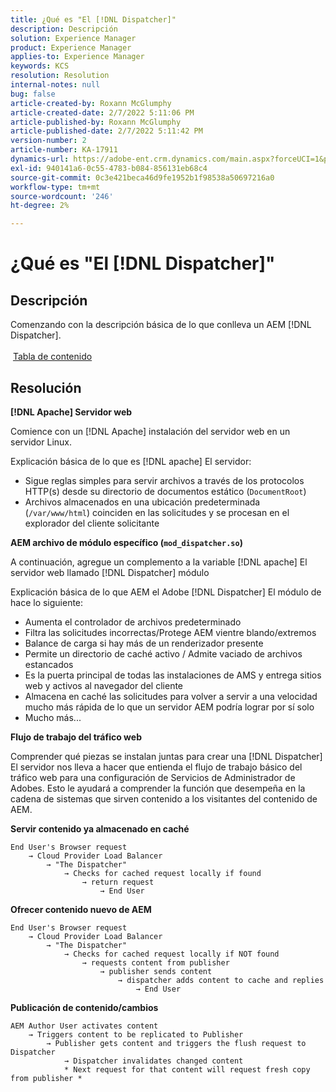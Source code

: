 ```yaml
---
title: ¿Qué es "El [!DNL Dispatcher]"
description: Descripción
solution: Experience Manager
product: Experience Manager
applies-to: Experience Manager
keywords: KCS
resolution: Resolution
internal-notes: null
bug: false
article-created-by: Roxann McGlumphy
article-created-date: 2/7/2022 5:11:06 PM
article-published-by: Roxann McGlumphy
article-published-date: 2/7/2022 5:11:42 PM
version-number: 2
article-number: KA-17911
dynamics-url: https://adobe-ent.crm.dynamics.com/main.aspx?forceUCI=1&pagetype=entityrecord&etn=knowledgearticle&id=35d146ef-3888-ec11-93b0-0022480837ff
exl-id: 940141a6-0c55-4783-b084-856131eb68c4
source-git-commit: 0c3e421beca46d9fe1952b1f98538a50697216a0
workflow-type: tm+mt
source-wordcount: '246'
ht-degree: 2%

---
```


# ¿Qué es &quot;El [!DNL Dispatcher]&quot;

## Descripción

Comenzando con la descripción básica de lo que conlleva un AEM [!DNL Dispatcher].<br><br> [Tabla de contenido](https://experienceleague.adobe.com/docs/experience-cloud-kcs/kbarticles/KA-17490.html)

## Resolución


<b>[!DNL Apache] Servidor web</b>

Comience con un [!DNL Apache] instalación del servidor web en un servidor Linux.

Explicación básica de lo que es [!DNL apache] El servidor:

- Sigue reglas simples para servir archivos a través de los protocolos HTTP(s) desde su directorio de documentos estático (`DocumentRoot`)
- Archivos almacenados en una ubicación predeterminada (`/var/www/html`) coinciden en las solicitudes y se procesan en el explorador del cliente solicitante




<b>AEM archivo de módulo específico (`mod_dispatcher.so`)</b>

A continuación, agregue un complemento a la variable [!DNL apache] El servidor web llamado [!DNL Dispatcher] módulo

Explicación básica de lo que AEM el Adobe [!DNL Dispatcher] El módulo de hace lo siguiente:

- Aumenta el controlador de archivos predeterminado
- Filtra las solicitudes incorrectas/Protege AEM vientre blando/extremos
- Balance de carga si hay más de un renderizador presente
- Permite un directorio de caché activo / Admite vaciado de archivos estancados
- Es la puerta principal de todas las instalaciones de AMS y entrega sitios web y activos al navegador del cliente
- Almacena en caché las solicitudes para volver a servir a una velocidad mucho más rápida de lo que un servidor AEM podría lograr por sí solo
- Mucho más...




<b>Flujo de trabajo del tráfico web</b>

Comprender qué piezas se instalan juntas para crear una [!DNL Dispatcher] El servidor nos lleva a hacer que entienda el flujo de trabajo básico del tráfico web para una configuración de Servicios de Administrador de Adobes.
Esto le ayudará a comprender la función que desempeña en la cadena de sistemas que sirven contenido a los visitantes del contenido de AEM.

<b>Servir contenido ya almacenado en caché</b>


```
End User's Browser request 
    → Cloud Provider Load Balancer 
        → "The Dispatcher" 
            → Checks for cached request locally if found 
                → return request 
                    → End User
```


<b>Ofrecer contenido nuevo de AEM</b>


```
End User's Browser request 
    → Cloud Provider Load Balancer 
        → "The Dispatcher" 
            → Checks for cached request locally if NOT found 
                → requests content from publisher 
                    → publisher sends content 
                        → dispatcher adds content to cache and replies 
                            → End User
```


<b>Publicación de contenido/cambios</b>


```
AEM Author User activates content 
    → Triggers content to be replicated to Publisher 
        → Publisher gets content and triggers the flush request to Dispatcher 
            → Dispatcher invalidates changed content 
            * Next request for that content will request fresh copy from publisher *
```
